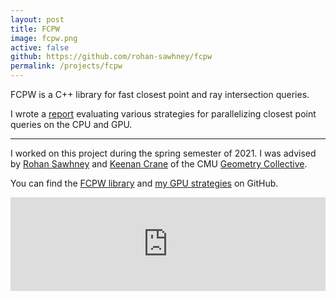 ```yaml
---
layout: post
title: FCPW
image: fcpw.png
active: false
github: https://github.com/rohan-sawhney/fcpw
permalink: /projects/fcpw
---
```


FCPW is a C++ library for fast closest point and ray intersection queries. 

I wrote a [report](/assets/projects/fcpw-report.pdf) evaluating various strategies for parallelizing closest point queries on the CPU and GPU.

<!--end_excerpt-->

---

I worked on this project during the spring semester of 2021. I was advised by [Rohan Sawhney](http://rohansawhney.io/) and [Keenan Crane](http://www.cs.cmu.edu/~kmcrane/) of the CMU [Geometry Collective](http://geometry.cs.cmu.edu/). 

You can find the [FCPW library](https://github.com/rohan-sawhney/fcpw) and [my GPU strategies](https://github.com/TheNumbat/GPU-RT/tree/FCPW-GPU) on GitHub. 

<div class="videocontainer">
<embed src="https://drive.google.com/viewerng/viewer?embedded=true&url=https://thenumbat.github.io/assets/projects/fcpw-report.pdf" width="100%" class="video">
</div>
<br/>
